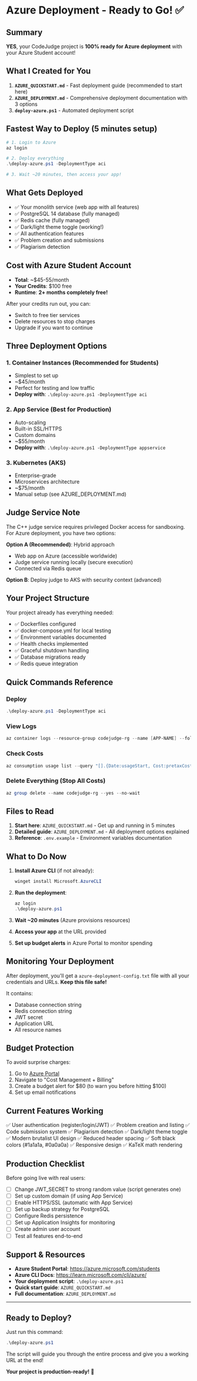 # Azure Deployment - Ready to Go! ✅

## Summary

**YES**, your CodeJudge project is **100% ready for Azure deployment** with your Azure Student account!

## What I Created for You

1. **`AZURE_QUICKSTART.md`** - Fast deployment guide (recommended to start here)
2. **`AZURE_DEPLOYMENT.md`** - Comprehensive deployment documentation with 3 options
3. **`deploy-azure.ps1`** - Automated deployment script

## Fastest Way to Deploy (5 minutes setup)

```powershell
# 1. Login to Azure
az login

# 2. Deploy everything
.\deploy-azure.ps1 -DeploymentType aci

# 3. Wait ~20 minutes, then access your app!
```

## What Gets Deployed

- ✅ Your monolith service (web app with all features)
- ✅ PostgreSQL 14 database (fully managed)
- ✅ Redis cache (fully managed)
- ✅ Dark/light theme toggle (working!)
- ✅ All authentication features
- ✅ Problem creation and submissions
- ✅ Plagiarism detection

## Cost with Azure Student Account

- **Total**: ~$45-55/month
- **Your Credits**: $100 free
- **Runtime**: **2+ months completely free!**

After your credits run out, you can:
- Switch to free tier services
- Delete resources to stop charges
- Upgrade if you want to continue

## Three Deployment Options

### 1. Container Instances (Recommended for Students)
- Simplest to set up
- ~$45/month
- Perfect for testing and low traffic
- **Deploy with**: `.\deploy-azure.ps1 -DeploymentType aci`

### 2. App Service (Best for Production)
- Auto-scaling
- Built-in SSL/HTTPS
- Custom domains
- ~$55/month
- **Deploy with**: `.\deploy-azure.ps1 -DeploymentType appservice`

### 3. Kubernetes (AKS)
- Enterprise-grade
- Microservices architecture
- ~$75/month
- Manual setup (see AZURE_DEPLOYMENT.md)

## Judge Service Note

The C++ judge service requires privileged Docker access for sandboxing. For Azure deployment, you have two options:

**Option A (Recommended)**: Hybrid approach
- Web app on Azure (accessible worldwide)
- Judge service running locally (secure execution)
- Connected via Redis queue

**Option B**: Deploy judge to AKS with security context (advanced)

## Your Project Structure

Your project already has everything needed:
- ✅ Dockerfiles configured
- ✅ docker-compose.yml for local testing
- ✅ Environment variables documented
- ✅ Health checks implemented
- ✅ Graceful shutdown handling
- ✅ Database migrations ready
- ✅ Redis queue integration

## Quick Commands Reference

### Deploy
```powershell
.\deploy-azure.ps1 -DeploymentType aci
```

### View Logs
```powershell
az container logs --resource-group codejudge-rg --name [APP-NAME] --follow
```

### Check Costs
```powershell
az consumption usage list --query "[].{Date:usageStart, Cost:pretaxCost}" -o table
```

### Delete Everything (Stop All Costs)
```powershell
az group delete --name codejudge-rg --yes --no-wait
```

## Files to Read

1. **Start here**: `AZURE_QUICKSTART.md` - Get up and running in 5 minutes
2. **Detailed guide**: `AZURE_DEPLOYMENT.md` - All deployment options explained
3. **Reference**: `.env.example` - Environment variables documentation

## What to Do Now

1. **Install Azure CLI** (if not already):
   ```powershell
   winget install Microsoft.AzureCLI
   ```

2. **Run the deployment**:
   ```powershell
   az login
   .\deploy-azure.ps1
   ```

3. **Wait ~20 minutes** (Azure provisions resources)

4. **Access your app** at the URL provided

5. **Set up budget alerts** in Azure Portal to monitor spending

## Monitoring Your Deployment

After deployment, you'll get a `azure-deployment-config.txt` file with all your credentials and URLs. **Keep this file safe!**

It contains:
- Database connection string
- Redis connection string
- JWT secret
- Application URL
- All resource names

## Budget Protection

To avoid surprise charges:

1. Go to [Azure Portal](https://portal.azure.com)
2. Navigate to "Cost Management + Billing"
3. Create a budget alert for $80 (to warn you before hitting $100)
4. Set up email notifications

## Current Features Working

✅ User authentication (register/login/JWT)
✅ Problem creation and listing
✅ Code submission system
✅ Plagiarism detection
✅ Dark/light theme toggle
✅ Modern brutalist UI design
✅ Reduced header spacing
✅ Soft black colors (#1a1a1a, #0a0a0a)
✅ Responsive design
✅ KaTeX math rendering

## Production Checklist

Before going live with real users:

- [ ] Change JWT_SECRET to strong random value (script generates one)
- [ ] Set up custom domain (if using App Service)
- [ ] Enable HTTPS/SSL (automatic with App Service)
- [ ] Set up backup strategy for PostgreSQL
- [ ] Configure Redis persistence
- [ ] Set up Application Insights for monitoring
- [ ] Create admin user account
- [ ] Test all features end-to-end

## Support & Resources

- **Azure Student Portal**: https://azure.microsoft.com/students
- **Azure CLI Docs**: https://learn.microsoft.com/cli/azure/
- **Your deployment script**: `.\deploy-azure.ps1`
- **Quick start guide**: `AZURE_QUICKSTART.md`
- **Full documentation**: `AZURE_DEPLOYMENT.md`

---

## Ready to Deploy?

Just run this command:
```powershell
.\deploy-azure.ps1
```

The script will guide you through the entire process and give you a working URL at the end!

**Your project is production-ready!** 🚀
